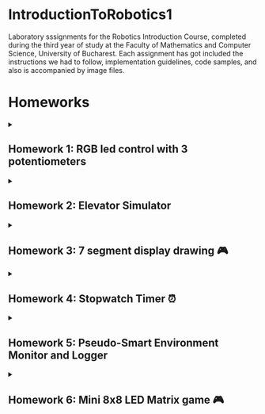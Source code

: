 # IntroductionToRobotics1
Laboratory sssignments for the Robotics Introduction Course, completed during the third year of study at the Faculty of Mathematics and Computer Science, University of Bucharest. Each assignment has got included the instructions we had to follow, implementation guidelines, code samples, and also is accompanied by image files.

# Homeworks

<details>
  <summary> <h2>Homework 1: RGB led control with 3 potentiometers </h2> </summary>


### 💻 Code: [See my code:] (https://github.com/tinutzaa/IntroductionToRobotics1/blob/main/Homework/Code1)

### 🎥 Cum functioneaza (https://youtube.com/shorts/V9qGQQUacq0?si=pEYdPxho2bK9czGy)

### 🔌 Schema electronica (https://github.com/tinutzaa/IntroductionToRobotics1/blob/main/Homework/WhatsApp%20Image%202023-10-25%20at%2000.46.37.jpeg)

### 🖼️ Poza Setup (https://github.com/tinutzaa/IntroductionToRobotics1/blob/main/Homework/WhatsApp%20Image%202023-10-25%20at%2000.45.57.jpeg)

</details>

<details>
  <summary> <h2>Homework 2: Elevator Simulator </h2> </summary>

### 💻 Code: (https://github.com/tinutzaa/IntroductionToRobotics1/blob/main/Homework/code)

### 🎥 Cum functioneaza (https://youtube.com/shorts/H0xt9Ap6oJ8?si=-QcVK73RqbiOr8Gu)

### 🔌 Schema Electronica (https://github.com/tinutzaa/IntroductionToRobotics1/blob/main/WhatsApp%20Image%202023-11-01%20at%2000.47.53.jpeg)

### 🖼️ Poza Setup (https://github.com/tinutzaa/IntroductionToRobotics1/blob/main/WhatsApp%20Image%202023-11-01%20at%2001.11.24.jpeg)

</details>

<details>
  <summary> <h2>Homework 3: 7 segment display drawing 🎮 </h2> </summary>
  <br>

  ### Task: The joystick will be used to control the position of the segment on the display
  ### Components:
  - 7 segment display
  - joystick

  ### The system has the following states:
  1. State 1 (default, but also initiated after a button press in State 2): Current position blinking. Can use the joystick to move from one position to neighbors. 
  Short pressing the button toggles state 2. Long pressing the button in state 1 resets the entire display by turning all the segments OFF and moving the current     position to the decimal point.
  2. State 2 (initiated after a button press in State 1): The current segment stops blinking, adopting the state of the segment before selection (ON or OFF).         Toggling the X axis should change the segment state from ON to OFF or from OFF to ON. Clicking the joystick should save the segment state and exit back to state    1.

  ![image](https://github.com/tinutzaa/IntroductionToRobotics1/blob/main/homework2/WhatsApp%20Image%202023-11-07%20at%2022.45.46.jpeg)
  
  
  ### 💻 Code: (https://github.com/tinutzaa/IntroductionToRobotics1/blob/main/homework2/code1)

  ### 🎥 How it works: (https://youtube.com/shorts/vXZ6uFWi6N8?si=PrDexMHQWC0MWhRt)


  ![schema](https://github.com/tinutzaa/IntroductionToRobotics1/blob/main/homework2/WhatsApp%20Image%202023-11-07%20at%2022.53.27.jpeg)

  </br>
</details>

<details>
  <summary> <h2>Homework 4: Stopwatch Timer ⏰ </h2> </summary>
  <br>

  ### Task: Using the 4 digit 7 segment display and 3 buttons,you should implement a stopwatch timer that counts in 10ths of a secondand has a save lap functionality
  ### Components:
  - 4 digit 7 segment display
  - 3 buttons
  - 1 LED
  - 1 shift register

  
  <img src="https://github.com/tinutzaa/IntroductionToRobotics1/raw/main/WhatsApp%20Image%202023-11-14%20at%2023.33.54.jpeg" alt="Imagine" width="400" height="500">
  
  
  ### 💻 Code: (https://github.com/tinutzaa/IntroductionToRobotics1/blob/main/code_clock)

  ### 🎥 How it works: (https://youtube.com/shorts/kvDU60dixpo?si=LY0Mh3diRHIHFv1o)


  <img src="https://github.com/tinutzaa/IntroductionToRobotics1/blob/main/WhatsApp%20Image%202023-11-14%20at%2023.33.48.jpeg" alt="Imagine" width="500" height="400">

  </br>
</details>


<details>
  <summary> <h2>Homework 5: Pseudo-Smart Environment Monitor and Logger </h2> </summary>

  <br>
  
  ### Task: This sys-tem will utilize various sensors to gather environmental data, log this data intoEEPROM, and provide both visual feedback via an RGB LED and user interac-tion through a Serial Menu.  The project focuses on integrating sensor readings,memory management, Serial Communication and the general objective of build-ing a menu.
  ### Components:
    •Arduino Uno Board
    •Ultrasonic Sensor (HC-SR04)
    •LDR (Light-Dependent Resistor) aka Photocell aka Photoresistor aka LightSensor
    •RGB LED•Resistors as needed
    •Breadboard and connecting wires

  ### 💻 Code: (https://github.com/tinutzaa/IntroductionToRobotics1/blob/main/Homework/homework5_copy_20231121214403.ino)

  ### 🎥 How it works: (https://youtube.com/shorts/qBRE4HEZUOc?si=ysTbGnolLoKnQNT_)

  <img src="https://github.com/tinutzaa/IntroductionToRobotics1/blob/main/Homework/IMG_9626%202.JPG" alt="Imagine" width="500" height="400">

 </br>
</details>


<details>
  <summary> <h2>Homework 6: Mini 8x8 LED Matrix game 🎮 </h2> </summary>

  <br>
  
  ### Task: Develop a small game on the 8x8 matrix.  The game must have at least 3 typesof elements:  player (blinks slowly),  bombs/bullets (blinks fast),  wall (doesn’tblink). The basic idea is that you generate walls on the map (50% - 75% of the map) and thenyou move around with the player and destroy them.
  ### Components:
    •Arduino Uno Board
    •Joystick
    •8x8 LED Matrix
    •MAX7219
    •Resistors and capacitors as needed
    •Breadboard and connecting wires
    •Buzzer

  ### 💻 Code: (https://github.com/tinutzaa/IntroductionToRobotics1/blob/main/Homework/matrix1.ino)

  ### 🎥 How it works: (https://youtu.be/IQOrVHIVJLI?feature=shared)

  <img src="" width="500" height="400">

 </br>
</details>
 
 



